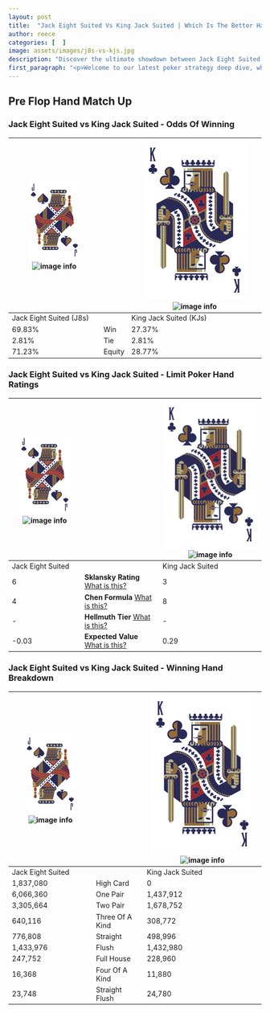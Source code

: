 ```yaml
---
layout: post
title:  "Jack Eight Suited Vs King Jack Suited | Which Is The Better Hand In Poker? A Complete Guide"
author: reece
categories: [  ]
image: assets/images/j8s-vs-kjs.jpg
description: "Discover the ultimate showdown between Jack Eight Suited and King Jack Suited in poker! Uncover the odds, strategies, and scenarios where one hand triumphs over the other. Get ready to up your poker game with this thrilling analysis."
first_paragraph: "<p>Welcome to our latest poker strategy deep dive, where we're pitting two distinct hands against each other in a high-stakes showdown: Jack Eight Suited vs King Jack Suited.</p><p>In the dynamic world of poker, every decision counts, and knowing which hand holds the upper hand is key to your success at the table.</p><p>In this article, we'll dissect these two hands, explore the scenarios where one dominates the other, and equip you with the knowledge to make strategic choices that can tip the odds in your favor.</p><p>Get ready to unravel the intriguing dynamics of these poker hands and elevate your game to new heights.</p>"
---
```




[comment]: # (sp0)

## Pre Flop Hand Match Up

<div class="table hand-ratings" markdown="1"> 



### Jack Eight Suited vs King Jack Suited - Odds Of Winning


    
| ![image info](assets/images/hand1/J.png) ![image info](assets/images/hand1/8s.png) |  | ![image info](assets/images/hand2/K.png) ![image info](assets/images/hand2/Js.png) |
| -------- | -------- | -------- |
| Jack Eight Suited (J8s) |  | King Jack Suited (KJs) |
| 69.83% | Win | 27.37% |
| 2.81% | Tie | 2.81% |
| 71.23% | Equity | 28.77% |




[comment]: # (sp1)



### Jack Eight Suited vs King Jack Suited - Limit Poker Hand Ratings


    
| ![image info](assets/images/hand1/J.png) ![image info](assets/images/hand1/8s.png) |  | ![image info](assets/images/hand2/K.png) ![image info](assets/images/hand2/Js.png) |
| -------- | -------- | -------- |
| Jack Eight Suited |  | King Jack Suited |
| 6 | **Sklansky Rating** [What is this?](/sklansky-rating-explained) | 3 |
| 4 | **Chen Formula** [What is this?](/chen-formula-explained) | 8 |
| - | **Hellmuth Tier** [What is this?](/Hellmuth-tier-explained) | - |
| -0.03 | **Expected Value** [What is this?](/expected-value-explained) | 0.29 |




[comment]: # (sp2)



### Jack Eight Suited vs King Jack Suited - Winning Hand Breakdown


    
| ![image info](assets/images/hand1/J.png) ![image info](assets/images/hand1/8s.png) |  | ![image info](assets/images/hand2/K.png) ![image info](assets/images/hand2/Js.png) |
| -------- | -------- | -------- |
| Jack Eight Suited |  | King Jack Suited |
| 1,837,080 | High Card | 0 |
| 6,066,360 | One Pair | 1,437,912 |
| 3,305,664 | Two Pair | 1,678,752 |
| 640,116 | Three Of A Kind | 308,772 |
| 776,808 | Straight | 498,996 |
| 1,433,976 | Flush | 1,432,980 |
| 247,752 | Full House | 228,960 |
| 16,368 | Four Of A Kind | 11,880 |
| 23,748 | Straight Flush | 24,780 |




[comment]: # (sp3)



</div>

[comment]: # (sp4)



[comment]: # (sp5)

